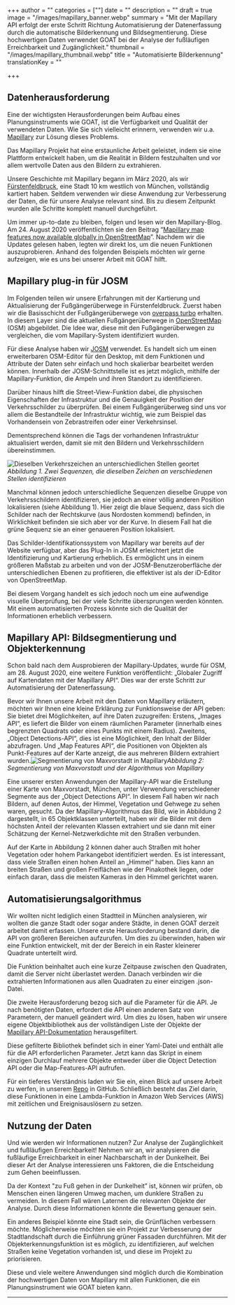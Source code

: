 +++
author = ""
categories = [""]
date = ""
description = ""
draft = true
image = "/images/mapillary_banner.webp"
summary = "Mit der Mapillary API erfolgt der erste Schritt Richtung Automatisierung der Datenerfassung durch die automatische Bilderkennung und Bildsegmentierung. Diese hochwertigen Daten verwendet GOAT bei der Analyse der fußläufigen Erreichbarkeit und Zugänglichkeit."
thumbnail = "/images/mapillary_thumbnail.webp"
title = "Automatisierte Bilderkennung"
translationKey = ""

+++
## Datenherausforderung

Eine der wichtigsten Herausforderungen beim Aufbau eines Planungsinstruments wie GOAT, ist die Verfügbarkeit und Qualität der verwendeten Daten. Wie Sie sich vielleicht erinnern, verwenden wir u.a. [Mapillary](https://www.mapillary.com/) zur Lösung dieses Problems.

Das Mapillary Projekt hat eine erstaunliche Arbeit geleistet, indem sie eine Plattform entwickelt haben, um die Realität in Bildern festzuhalten und vor allem wertvolle Daten aus den Bildern zu extrahieren.

Unsere Geschichte mit Mapillary begann im März 2020, als wir [Fürstenfeldbruck](https://www.open-accessibility.org/mapillary/ "https://www.open-accessibility.org/mapillary/"), eine Stadt 10 km westlich von München, vollständig kartiert haben. Seitdem verwenden wir diese Anwendung zur Verbesserung der Daten, die für unsere Analyse relevant sind. Bis zu diesem Zeitpunkt wurden alle Schritte komplett manuell durchgeführt.

Um immer up-to-date zu bleiben, folgen und lesen wir den Mapillary-Blog. Am 24. August 2020 veröffentlichten sie den Beitrag “[Mapillary map features now available globally in OpenStreetMap](https://blog.mapillary.com/update/2020/08/24/global-map-features-openstreetmap.html)”. Nachdem wir die Updates gelesen haben, legten wir direkt los, um die neuen Funktionen auszuprobieren. Anhand des folgenden Beispiels möchten wir gerne aufzeigen, wie es uns bei unserer Arbeit mit GOAT hilft.

## Mapillary plug-in für JOSM

Im Folgenden teilen wir unsere Erfahrungen mit der Kartierung und Aktualisierung der Fußgängerüberwege in Fürstenfeldbruck. Zuerst haben wir die Basisschicht der  Fußgängerüberwege von [overpass turbo](http://overpass-turbo.eu/) erhalten. In diesem Layer sind die aktuellen Fußgängerüberwege in [OpenStreetMap](https://www.openstreetmap.org/#map=5/50.151/9.539) (OSM) abgebildet. Die Idee war, diese mit den Fußgängerüberwegen zu vergleichen, die vom Mapillary-System identifiziert wurden.

Für diese Analyse haben wir [JOSM](https://josm.openstreetmap.de/) verwendet. Es handelt sich um einen erweiterbaren OSM-Editor für den Desktop, mit dem Funktionen und Attribute der Daten sehr einfach und hoch skalierbar bearbeitet werden können. Innerhalb der JOSM-Schnittstelle ist es jetzt möglich, mithilfe der Mapillary-Funktion, die Ampeln und ihren Standort zu identifizieren.

Darüber hinaus hilft die Street-View-Funktion dabei, die physischen Eigenschaften der Infrastruktur und die Genauigkeit der Position der Verkehrsschilder zu überprüfen. Bei einem Fußgängerüberweg sind uns vor allem die Bestandteile der Infrastruktur wichtig, wie zum Beispiel das Vorhandensein von Zebrastreifen oder einer Verkehrsinsel.

Dementsprechend können die Tags der vorhandenen Infrastruktur aktualisiert werden, damit sie mit den Bildern und Verkehrsschildern übereinstimmen.

![Dieselben Verkehrszeichen an unterschiedlichen Stellen geortet](/images/mapillary_fig1-0.jpg "Zwei Sequenzen mit Verkehrszeichen")_Abbildung 1. Zwei Sequenzen, die dieselben Zeichen an verschiedenen Stellen identifizieren_

Manchmal können jedoch unterschiedliche Sequenzen dieselbe Gruppe von Verkehrsschildern identifizieren, sie jedoch an einer völlig anderen Position lokalisieren (siehe Abbildung 1). Hier zeigt die blaue Sequenz, dass sich die Schilder nach der Rechtskurve (aus Nordosten kommend) befinden, in Wirklichkeit befinden sie sich aber vor der Kurve. In diesem Fall hat die grüne Sequenz sie an einer genaueren Position lokalisiert.

Das Schilder-Identifikationssystem von Mapillary war bereits auf der Website verfügbar, aber das Plug-In in JOSM erleichtert jetzt die Identifizierung und Kartierung erheblich. Es ermöglicht uns in einem größeren Maßstab zu arbeiten und von der JOSM-Benutzeroberfläche  der unterschiedlichen Ebenen zu profitieren, die effektiver ist als der iD-Editor von OpenStreetMap.

Bei diesem Vorgang handelt es sich jedoch noch um eine aufwendige visuelle Überprüfung, bei der viele Schritte übersprungen werden könnten. Mit einem automatisierten Prozess könnte sich die Qualität der Informationen erheblich verbessern.

## Mapillary API: Bildsegmentierung und Objekterkennung

Schon bald nach dem Ausprobieren der Mapillary-Updates, wurde für OSM, am 28. August 2020, eine weitere Funktion veröffentlicht: „Globaler Zugriff auf Kartendaten mit der Mapillary API“. Dies war der erste Schritt zur Automatisierung der Datenerfassung.

Bevor wir Ihnen unsere Arbeit mit den Daten von Mapillary erläutern, möchten wir Ihnen eine kleine Erklärung zur Funktionsweise der API geben: Sie bietet drei Möglichkeiten, auf ihre Daten zuzugreifen: Erstens, „Images API“, es liefert die Bilder von einem räumlichen Parameter (innerhalb eines begrenzten Quadrats oder eines Punkts mit einem Radius). Zweitens, „Object Detections-API“, dies ist eine Möglichkeit, den Inhalt der Bilder abzufragen. Und „Map Features API“, die Positionen von Objekten als Punkt-Features auf der Karte anzeigt, die aus mehreren Bildern extrahiert wurden.![Segmentierung von Maxvorstadt in Mapillary](/images/mapillary_fig2.jpg "Maxvorstadt")_Abbildung 2: Segmentierung von Maxvorstadt und der Algorithmus von Mapillary_

Eine unserer ersten Anwendungen der Mapillary-API war die Erstellung einer Karte von Maxvorstadt, München, unter Verwendung verschiedener Segmente aus der „Object Detections API“. In diesem Fall haben wir nach Bildern, auf denen Autos, der Himmel, Vegetation und Gehwege zu sehen waren, gesucht. Da der Mapillary-Algorithmus das Bild, wie in Abbildung 2 dargestellt, in 65 Objektklassen unterteilt, haben wir die Bilder mit dem höchsten Anteil der relevanten Klassen extrahiert und sie dann mit einer Schätzung der Kernel-Netzwerkdichte mit den Straßen verbunden.

Auf der Karte in Abbildung 2 können daher auch Straßen mit hoher Vegetation oder hohem Parkangebot identifiziert werden. Es ist interessant, dass viele Straßen einen hohen Anteil an „Himmel“ haben. Dies kann an breiten Straßen und großen Freiflächen wie der Pinakothek liegen, oder einfach daran, dass die meisten Kameras in den Himmel gerichtet waren.

## Automatisierungsalgorithmus

Wir wollten nicht lediglich einen Stadtteil in München analysieren, wir wollten die ganze Stadt oder sogar andere Städte, in denen GOAT derzeit arbeitet damit erfassen. Unsere erste Herausforderung bestand darin, die API von größeren Bereichen aufzurufen. Um dies zu überwinden, haben wir eine Funktion entwickelt, mit der der Bereich in ein Raster kleinerer Quadrate unterteilt wird.

Die Funktion beinhaltet auch eine kurze Zeitpause zwischen den Quadraten, damit die Server nicht überlastet werden. Danach verbinden wir die extrahierten Informationen aus allen Quadraten zu einer einzigen .json-Datei.

Die zweite Herausforderung bezog sich auf die Parameter für die API. Je nach benötigten Daten, erfordert die API einen anderen Satz von Parametern, der manuell geändert wird. Um dies zu lösen, haben wir unsere eigene Objektbibliothek aus der vollständigen Liste der Objekte der [Mapillary API-Dokumentation](https://www.mapillary.com/developer/api-documentation/ "https://www.mapillary.com/developer/api-documentation/") herausgefiltert.

Diese gefilterte Bibliothek befindet sich in einer Yaml-Datei und enthält alle für die API erforderlichen Parameter. Jetzt kann das Skript in einem einzigen Durchlauf mehrere Objekte entweder über die Object Detection API oder die Map-Features-API aufrufen.

Für ein tieferes Verständnis laden wir Sie ein, einen Blick auf unsere Arbeit zu werfen, in unserem [Repo](https://github.com/goat-community/mapillary-api "https://github.com/goat-community/mapillary-api") in GitHub. Schließlich besteht das Ziel darin, diese Funktionen in eine Lambda-Funktion in Amazon Web Services (AWS) mit zeitlichen und Ereignisauslösern zu setzen.

## Nutzung der Daten

Und wie werden wir Informationen nutzen? Zur Analyse der Zugänglichkeit und fußläufigen Erreichbarkeit! Nehmen wir an, wir analysieren die fußläufige Erreichbarkeit in einer Nachbarschaft in der Dunkelheit. Bei dieser Art der Analyse interessieren uns Faktoren, die die Entscheidung zum Gehen beeinflussen.

Da der Kontext "zu Fuß gehen in der Dunkelheit” ist, können wir prüfen, ob Menschen einen längeren Umweg machen, um dunklere Straßen zu vermeiden. In diesem Fall wären Laternen die relevanten Objekte der Analyse. Durch diese Informationen könnte die Bewertung genauer sein.

Ein anderes Beispiel könnte eine Stadt sein, die Grünflächen verbessern möchte. Möglicherweise möchten sie ein Projekt zur Verbesserung der Stadtlandschaft durch die Einführung grüner Fassaden durchführen. Mit der Objekterkennungsfunktion ist es möglich, zu identifizieren, auf welchen Straßen keine Vegetation vorhanden ist, und diese im Projekt zu priorisieren.

Diese und viele weitere Anwendungen sind möglich durch die Kombination der hochwertigen Daten von Mapillary mit allen Funktionen, die ein Planungsinstrument wie GOAT bieten kann.

***